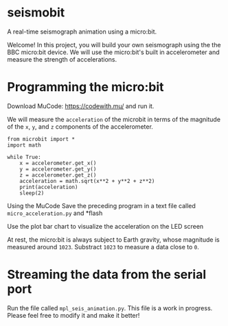 # seismobit
A real-time seismograph animation using a micro:bit.

Welcome! In this project, you will build your own seismograph using the the BBC micro:bit device. We will use the micro:bit's built in accelerometer and measure the strength of accelerations.

# Programming the micro:bit

Download MuCode: https://codewith.mu/ and run it.

We will measure the `acceleration` of the microbit in terms of the magnitude of the `x`, `y`, and `z` components of the accelerometer.

```
from microbit import *
import math

while True:
    x = accelerometer.get_x()
    y = accelerometer.get_y()
    z = accelerometer.get_z()
    acceleration = math.sqrt(x**2 + y**2 + z**2)
    print(acceleration)
    sleep(2)
```

Using the MuCode Save the preceding program in a text file called `micro_acceleration.py` and *flash

Use the plot bar chart to visualize the acceleration on the LED screen

At rest, the micro:bit is always subject to Earth gravity, whose magnitude is measured around `1023`. Substract `1023` to measure a data close to `0`.

# Streaming the data from the serial port

Run the file called `mpl_seis_animation.py`. This file is a work in progress. Please feel free to modify it and make it better!
